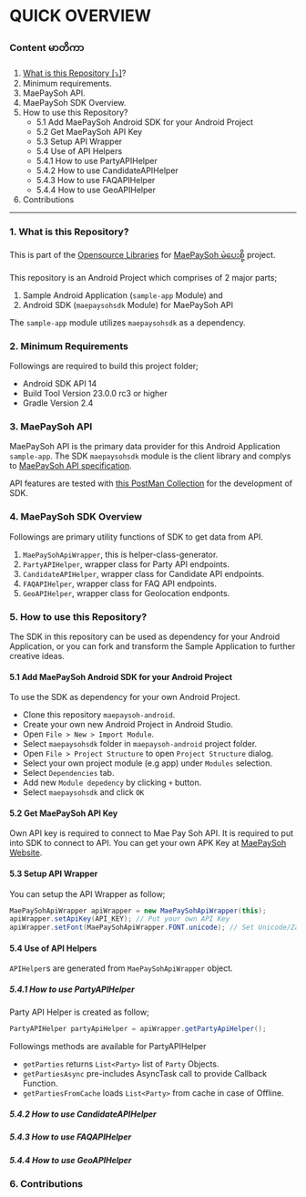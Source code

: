 # QUICK OVERVIEW #

### Content မာတိကာ ###

1. [What is this Repository [:arrow_heading_down:]](#1-what-is-this-repository)?
2. Minimum requirements.
3. MaePaySoh API.
4. MaePaySoh SDK Overview.
5. How to use this Repository?
    - 5.1 Add MaePaySoh Android SDK for your Android Project
    - 5.2 Get MaePaySoh API Key
    - 5.3 Setup API Wrapper
    - 5.4 Use of API Helpers
    - 5.4.1 How to use PartyAPIHelper
    - 5.4.2 How to use CandidateAPIHelper
    - 5.4.3 How to use FAQAPIHelper
    - 5.4.4 How to use GeoAPIHelper
6. Contributions

---

### 1. What is this Repository?

This is part of the [Opensource Libraries](http://myanmarapi.github.io/) for [MaePaySoh မဲပေးစို့](http://maepaysoh.org) project.

This repository is an Android Project which comprises of 2 major parts;

 1. Sample Android Application (`sample-app` Module) and
 2. Android SDK (`maepaysohsdk` Module) for MaePaySoh API

The `sample-app` module utilizes `maepaysohsdk` as a dependency.

### <a id="2"></a> 2. Minimum Requirements ###

Followings are required to build this project folder;

* Android SDK API 14
* Build Tool Version 23.0.0 rc3 or higher
* Gradle Version 2.4

### <a id="3"></a> 3. MaePaySoh API ###

MaePaySoh API is the primary data provider for this Android Application `sample-app`.
The SDK `maepaysohsdk` module is the client library and complys to [MaePaySoh API specification](http://myanmarapi.github.io/endpoints.html).

API features are tested with [this PostMan Collection](https://github.com/MyanmarAPI/maepaysoh-android/blob/master/MaePaySohAPI-20150821.json.postman_collection) for the development of SDK.

### <a id="4"></a> 4. MaePaySoh SDK Overview ###

Followings are primary utility functions of SDK to get data from API.

1. `MaePaySohApiWrapper`, this is helper-class-generator.
2. `PartyAPIHelper`, wrapper class for Party API endpoints.
3. `CandidateAPIHelper`, wrapper class for Candidate API endpoints.
4. `FAQAPIHelper`, wrapper class for FAQ API endpoints. 
5. `GeoAPIHelper`, wrapper class for Geolocation endponts.

### <a id="5"></a> 5. How to use this Repository? ###

The SDK in this repository can be used as dependency for your Android Application, or you can fork and transform the Sample Application to further creative ideas.

#### <a id="51"></a> 5.1 Add MaePaySoh Android SDK for your Android Project ####

To use the SDK as dependency for your own Android Project.

* Clone this repository `maepaysoh-android`.
* Create your own new Android Project in Android Studio.
* Open `File > New > Import Module`.
* Select `maepaysohsdk` folder in `maepaysoh-android` project folder.
* Open `File > Project Structure` to open `Project Structure` dialog.
* Select your own project module (e.g app) under `Modules` selection.
* Select `Dependencies` tab.
* Add new `Module depedency` by clicking `+` button.
* Select `maepaysohsdk` and click `OK`

#### <a id="52"></a> 5.2 Get MaePaySoh API Key ####

Own API key is required to connect to Mae Pay Soh API. It is required to put into SDK to connect to API. You can get your own APK Key at [MaePaySoh Website](http://maepaysoh.org/dashboard/applications/create).

#### <a id="53"></a> 5.3 Setup API Wrapper ####

You can setup the API Wrapper as follow;
```java
MaePaySohApiWrapper apiWrapper = new MaePaySohApiWrapper(this);
apiWrapper.setApiKey(API_KEY); // Put your own API Key
apiWrapper.setFont(MaePaySohApiWrapper.FONT.unicode); // Set Unicode/Zawgyi
```

#### <a id="54"></a> 5.4 Use of API Helpers ####

`APIHelper`s are generated from `MaePaySohApiWrapper` object.

##### <a id="541"></a> 5.4.1 How to use PartyAPIHelper #####

Party API Helper is created as follow;

```java
PartyAPIHelper partyApiHelper = apiWrapper.getPartyApiHelper();
```

Followings methods are available for PartyAPIHelper

* `getParties` returns `List<Party>` list of `Party` Objects.
* `getPartiesAsync` pre-includes AsyncTask call to provide Callback Function.
* `getPartiesFromCache` loads `List<Party>` from cache in case of Offline.

##### <a id="542"></a> 5.4.2 How to use CandidateAPIHelper  #####
##### <a id="543"></a> 5.4.3 How to use FAQAPIHelper  #####
##### <a id="544"></a> 5.4.4 How to use GeoAPIHelper  #####


### <a id="6"></a> 6. Contributions ###


